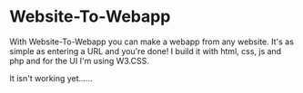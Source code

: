 # Website-To-Webapp
With Website-To-Webapp you can make a webapp from any website. 
It's as simple as entering a URL and you're done!
I build it with html, css, js and php and for the UI I'm using W3.CSS. 



It isn't working yet......